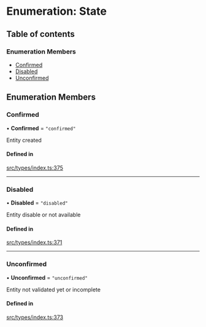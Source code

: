 # Enumeration: State

## Table of contents

### Enumeration Members

- [Confirmed](State.md#confirmed)
- [Disabled](State.md#disabled)
- [Unconfirmed](State.md#unconfirmed)

## Enumeration Members

### Confirmed

• **Confirmed** = ``"confirmed"``

Entity created

#### Defined in

[src/types/index.ts:375](https://github.com/nevermined-io/components-catalog/blob/7d68f2d/lib/src/types/index.ts#L375)

___

### Disabled

• **Disabled** = ``"disabled"``

Entity disable or not available

#### Defined in

[src/types/index.ts:371](https://github.com/nevermined-io/components-catalog/blob/7d68f2d/lib/src/types/index.ts#L371)

___

### Unconfirmed

• **Unconfirmed** = ``"unconfirmed"``

Entity not validated yet or incomplete

#### Defined in

[src/types/index.ts:373](https://github.com/nevermined-io/components-catalog/blob/7d68f2d/lib/src/types/index.ts#L373)
